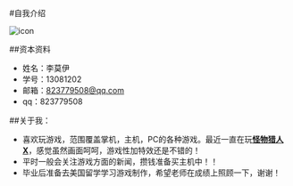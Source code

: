 #自我介绍

![icon](http://imgsrc.baidu.com/forum/pic/item/ff7ee050352ac65c1e9ad261fff2b21192138a7a.jpg)

##资本资料
* 姓名：李莫伊
* 学号：13081202
* 邮箱：823779508@qq.com
* qq：823779508

##关于我：
* 喜欢玩游戏，范围覆盖掌机，主机，PC的各种游戏。最近一直在玩[**怪物猎人X**](http://www.capcom.co.jp/monsterhunter/)，感觉虽然画面呵呵，游戏性加特效还是不错的！
* 平时一般会关注游戏方面的新闻，攒钱准备买主机中！！
* 毕业后准备去美国留学学习游戏制作，希望老师在成绩上照顾一下，谢谢！
